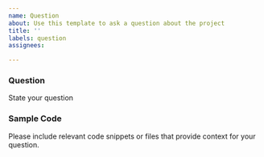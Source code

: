```yaml
---
name: Question
about: Use this template to ask a question about the project
title: ''
labels: question
assignees: 

---
```


### Question

State your question

### Sample Code

Please include relevant code snippets or files that provide context for your question.
